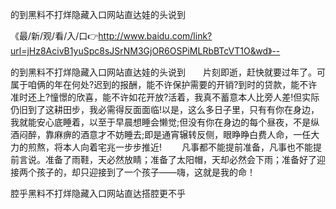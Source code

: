 的到黑料不打烊隐藏入口网站直达娃的头说到

《最/新/观/看/入/口👉http://www.baidu.com/link?url=jHz8AcivB1yuSpc8sJSrNM3GjOR6OSPiMLRbBTcVT1O&wd》--

的到黑料不打烊隐藏入口网站直达娃的头说到　　片刻即逝，赶快就要过年了。可属于咱俩的年在何处?迟到的报酬，能不许保护需要的开销?到时的贷款，能不许准时还上?憧憬的欣喜，能不许如花开放?活着，我真不蓄意本人比旁人差!但实际仍旧到了这耕田步，我必需得反面面临!以是，这么多日子里，只有有你在身边，我就能安心底睡着，以至于早晨想睡会懒觉;但没有你在身边的每个昼夜，不是纵酒闷醉，靠麻痹的酒意才不妨睡去;即是通宵辗转反侧，眼睁睁白费人命，一任大力的煎熬，将本人向着宅兆一步步推近!
　　凡事都不能提前准备，凡事也不能提前言说。准备了雨鞋，天必然放睛；准备了太阳帽，天却必然会下雨；准备好了迎接两个孩子的，却只迎接到了一个孩子——嗨，这就是我的命！





腔乎黑料不打烊隐藏入口网站直达搭腔更不乎
